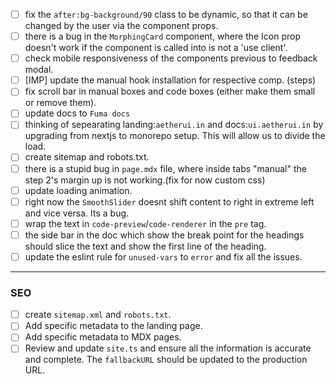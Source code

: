 - [ ] fix the `after:bg-background/90` class to be dynamic, so that it can be changed by the user via the component props.
- [ ] there is a bug in the `MorphingCard` component, where the Icon prop doesn't work if the component is called into is not a 'use client'.
- [ ] check mobile responsiveness of the components previous to feedback modal.
- [ ] [IMP] update the manual hook installation for respective comp. (steps)
- [ ] fix scroll bar in manual boxes and code boxes (either make them small or remove them).
- [ ] update docs to `Fuma docs`
- [ ] thinking of sepearating landing:`aetherui.in` and docs:`ui.aetherui.in` by upgrading from nextjs to monorepo setup. This will allow us to divide the load.
- [ ] create sitemap and robots.txt.
- [ ] there is a stupid bug in `page.mdx` file, where inside tabs "manual" the step 2's margin up is not working.(fix for now custom css)
- [ ] update loading animation.
- [ ] right now the `SmoothSlider` doesnt shift content to right in extreme left and vice versa. Its a bug.
- [ ] wrap the text in `code-preview`/`code-renderer` in the `pre` tag.
- [ ] the side bar in the doc which show the break point for the headings should slice the text and show the first line of the heading.
- [ ] update the eslint rule for `unused-vars` to `error` and fix all the issues.

---

### SEO

- [ ] create `sitemap.xml` and `robots.txt`.
- [ ] Add specific metadata to the landing page.
- [ ] Add specific metadata to MDX pages.
- [ ] Review and update `site.ts` and ensure all the information is accurate and complete. The `fallbackURL` should be updated to the production URL.
